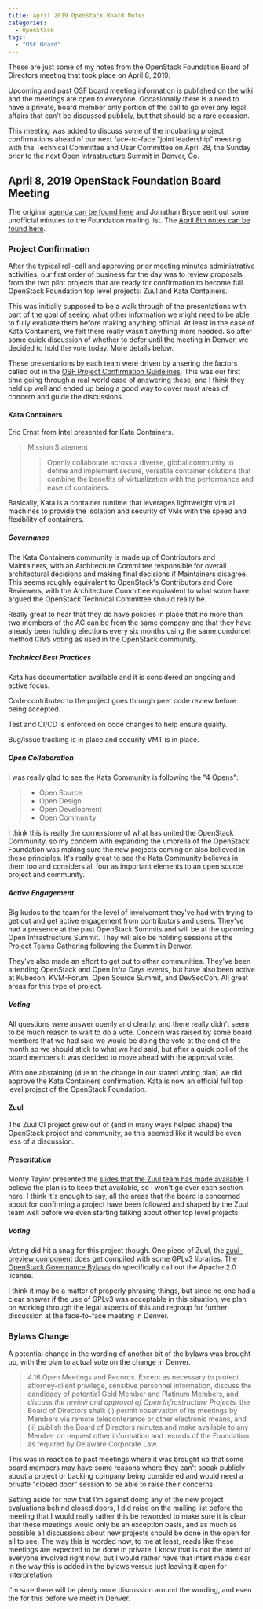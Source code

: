 ```yaml
---
title: April 2019 OpenStack Board Notes
categories:
  - OpenStack
tags:
  - "OSF Board"
---
```


These are just some of my notes from the OpenStack Foundation Board of
Directors meeting that took place on April 8, 2019.

Upcoming and past OSF board meeting information is
[published on the
wiki](https://wiki.openstack.org/wiki/Governance/Foundation#OpenStack_Board_of_Director_Meetings)
and the meetings are open to everyone. Occasionally there is a need to have a
private, board member only portion of the call to go over any legal affairs
that can't be discussed publicly, but that should be a rare occasion.

This meeting was added to discuss some of the incubating project confirmations
ahead of our next face-to-face "joint leadership" meeting with the Technical
Committee and User Committee on April 28, the Sunday prior to the next Open
Infrastructure Summit in Denver, Co.

## April 8, 2019 OpenStack Foundation Board Meeting

The original [agenda can be found
here](https://wiki.openstack.org/wiki/Governance/Foundation/8April2019BoardMeeting)
and Jonathan Bryce sent out some unofficial minutes to the Foundation mailing
list. The [April 8th notes can be found
here](http://lists.openstack.org/pipermail/foundation/2019-April/002752.html).

### Project Confirmation

After the typical roll-call and approving prior meeting minutes administrative
activities, our first order of business for the day was to review proposals
from the two pilot projects that are ready for confirmation to become full
OpenStack Foundation top level projects: Zuul and Kata Containers.

This was initially supposed to be a walk through of the presentations with part
of the goal of seeing what other information we might need to be able to fully
evaluate them before making anything official. At least in the case of Kata
Containers, we felt there really wasn't anything more needed. So after some
quick discussion of whether to defer until the meeting in Denver, we decided to
hold the vote today. More details below.

These presentations by each team were driven by ansering the factors called out
in the [OSF Project Confirmation
Guidelines](https://wiki.openstack.org/wiki/Governance/Foundation/OSFProjectConfirmationGuidelines).
This was our first time going through a real world case of answering these, and
I think they held up well and ended up being a good way to cover most areas of
concern and guide the discussions.

#### Kata Containers

Eric Ernst from Intel presented for Kata Containers.

> Mission Statement
>> Openly collaborate across a diverse, global community to define and
>> implement secure, versatile container solutions that combine the benefits of
>> virtualization with the performance and ease of containers.

Basically, Kata is a container runtime that leverages lightweight virtual
machines to provide the isolation and security of VMs with the speed and
flexibility of containers.

##### Governance

The Kata Containers community is made up of Contributors and Maintainers, with
an Architecture Committee responsible for overall architectural decisions and
making final decisions if Maintainers disagree. This seems roughly equivalent
to OpenStack's Contributors and Core Reviewers, with the Architecture Committee
equivalent to what some have argued the OpenStack Technical Committee should
really be.

Really great to hear that they do have policies in place that no more than two
members of the AC can be from the same company and that they have already been
holding elections every six months using the same condorcet method CIVS voting
as used in the OpenStack community.

##### Technical Best Practices

Kata has documentation available and it is considered an ongoing and active
focus.

Code contributed to the project goes through peer code review before being
accepted.

Test and CI/CD is enforced on code changes to help ensure quality.

Bug/issue tracking is in place and security VMT is in place.

##### Open Collaboration

I was really glad to see the Kata Community is following the "4 Opens":

> * Open Source
> * Open Design
> * Open Development
> * Open Community

I think this is really the cornerstone of what has united the OpenStack
Community, so my concern with expanding the umbrella of the OpenStack
Foundation was making sure the new projects coming on also believed in these
principles. It's really great to see the Kata Community believes in them too
and considers all four as important elements to an open source project and
community.

##### Active Engagement

Big kudos to the team for the level of involvement they've had with trying to
get out and get active engagement from contributors and users. They've had a
presence at the past OpenStack Summits and will be at the upcoming Open
Infrastructure Summit. They will also be holding sessions at the Project Teams
Gathering following the Summit in Denver.

They've also made an effort to get out to other communities. They've been
attending OpenStack and Open Infra Days events, but have also been active at
Kubecon, KVM-Forum, Open Source Summit, and DevSecCon. All great areas for this
type of project.

##### Voting

All questions were answer openly and clearly, and there really didn't seem to
be much reason to wait to do a vote. Concern was raised by some board members
that we had said we would be doing the vote at the end of the month so we
should stick to what we had said, but after a quick poll of the board members
it was decided to move ahead with the approval vote.

With one abstaining (due to the change in our stated voting plan) we did
approve the Kata Containers confirmation. Kata is now an official full top
level project of the OpenStack Foundation.

#### Zuul

The Zuul CI project grew out of (and in many ways helped shape) the OpenStack
project and community, so this seemed like it would be even less of a
discussion.

##### Presentation

Monty Taylor presented the [slides that the Zuul team has made
available](https://zuul-ci.org/confirmation/). I believe the plan is to keep
that available, so I won't go over each section here. I think it's enough to
say, all the areas that the board is concerned about for confirming a project
have been followed and shaped by the Zuul team well before we even starting
talking about other top level projects.

##### Voting

Voting did hit a snag for this project though. One piece of Zuul, the
[zuul-preview component](https://opendev.org/openstack-infra/zuul-preview) does
get compiled with some GPLv3 libraries. The [OpenStack Governance
Bylaws](https://wiki.openstack.org/wiki/Governance/Foundation/Bylaws#ARTICLE_VII._INTELLECTUAL_PROPERTY_POLICY)
do specifically call out the Apache 2.0 license.

I think it may be a matter of properly phrasing things, but since no one had a
clear answer if the use of GPLv3 was acceptable in this situation, we plan on
working through the legal aspects of this and regroup for further discussion at
the face-to-face meeting in Denver.

### Bylaws Change

A potential change in the wording of another bit of the bylaws was brought up,
with the plan to actual vote on the change in Denver.

> 4.16 Open Meetings and Records. Except as necessary to protect
> attorney-client privilege, sensitive personnel information, discuss the 
> candidacy of potential Gold Member and Platinum Members, and *discuss the
> review and approval of Open Infrastructure Projects,* the Board of Directors
> shall: (i) permit observation of its meetings by Members via remote
> teleconference or other electronic means, and (ii) publish the Board of
> Directors minutes and make available to any Member on request other
> information and records of the Foundation as required by Delaware Corporate
> Law.

This was in reaction to past meetings where it was brought up that some board
members may have some reasons where they can't speak publicly about a project
or backing company being considered and would need a private "closed door"
session to be able to raise their concerns.

Setting aside for now that I'm against doing any of the new project evaluations
behind closed doors, I did raise on the mailing list before the meeting that I
would really rather this be reworded to make sure it is clear that these
meetings would only be an exception basis, and as much as possible all
discussions about new projects should be done in the open for all to see. The
way this is worded now, to me at least, reads like these meetings are expected
to be done in private. I know that is not the intent of everyone involved right
now, but I would rather have that intent made clear in the way this is added in
the bylaws versus just leaving it open for interpretation.

I'm sure there will be plenty more discussion around the wording, and even the
for this before we meet in Denver.
